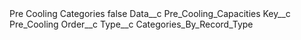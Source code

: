 <?xml version="1.0" encoding="UTF-8"?>
<CustomMetadata xmlns="http://soap.sforce.com/2006/04/metadata" xmlns:xsi="http://www.w3.org/2001/XMLSchema-instance" xmlns:xsd="http://www.w3.org/2001/XMLSchema">
    <label>Pre Cooling Categories</label>
    <protected>false</protected>
    <values>
        <field>Data__c</field>
        <value xsi:type="xsd:string">Pre_Cooling_Capacities</value>
    </values>
    <values>
        <field>Key__c</field>
        <value xsi:type="xsd:string">Pre_Cooling</value>
    </values>
    <values>
        <field>Order__c</field>
        <value xsi:nil="true"/>
    </values>
    <values>
        <field>Type__c</field>
        <value xsi:type="xsd:string">Categories_By_Record_Type</value>
    </values>
</CustomMetadata>
